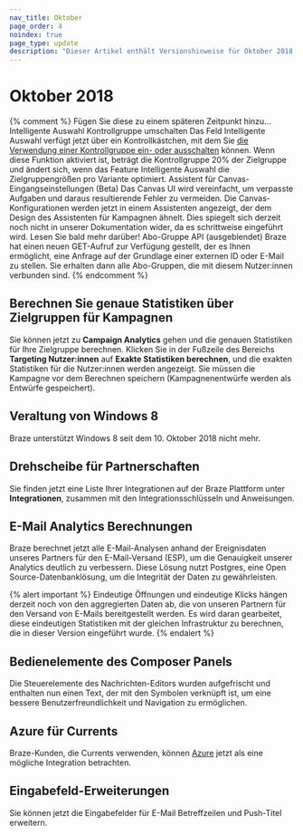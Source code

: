 ```yaml
---
nav_title: Oktober
page_order: 4
noindex: true
page_type: update
description: "Dieser Artikel enthält Versionshinweise für Oktober 2018."
---
```

# Oktober 2018

{% comment %}
  Fügen Sie diese zu einem späteren Zeitpunkt hinzu...
  Intelligente Auswahl Kontrollgruppe umschalten
  Das Feld Intelligente Auswahl verfügt jetzt über ein Kontrollkästchen, mit dem Sie [die Verwendung einer Kontrollgruppe ein- oder ausschalten]({{site.baseurl}}/user_guide/engagement_tools/campaigns/testing_and_more/multivariate_testing/#including-a-control-group) können. Wenn diese Funktion aktiviert ist, beträgt die Kontrollgruppe 20% der Zielgruppe und ändert sich, wenn das Feature Intelligente Auswahl die Zielgruppengrößen pro Variante optimiert.
  Assistent für Canvas-Eingangseinstellungen (Beta)
  Das Canvas UI wird vereinfacht, um verpasste Aufgaben und daraus resultierende Fehler zu vermeiden. Die Canvas-Konfigurationen werden jetzt in einem Assistenten angezeigt, der dem Design des Assistenten für Kampagnen ähnelt. Dies spiegelt sich derzeit noch nicht in unserer Dokumentation wider, da es schrittweise eingeführt wird. Lesen Sie bald mehr darüber!
  Abo-Gruppe API (ausgeblendet)
  Braze hat einen neuen GET-Aufruf zur Verfügung gestellt, der es Ihnen ermöglicht, eine Anfrage auf der Grundlage einer externen ID oder E-Mail zu stellen. Sie erhalten dann alle Abo-Gruppen, die mit diesem Nutzer:innen verbunden sind.
{% endcomment %}

## Berechnen Sie genaue Statistiken über Zielgruppen für Kampagnen

Sie können jetzt zu **Campaign Analytics** gehen und die genauen Statistiken für Ihre Zielgruppe berechnen. Klicken Sie in der Fußzeile des Bereichs **Targeting Nutzer:innen** auf **Exakte Statistiken berechnen**, und die exakten Statistiken für die Nutzer:innen werden angezeigt. Sie müssen die Kampagne vor dem Berechnen speichern (Kampagnenentwürfe werden als Entwürfe gespeichert).

## Veraltung von Windows 8

Braze unterstützt Windows 8 seit dem 10\. Oktober 2018 nicht mehr.

## Drehscheibe für Partnerschaften

Sie finden jetzt eine Liste Ihrer Integrationen auf der Braze Plattform unter **Integrationen**, zusammen mit den Integrationsschlüsseln und Anweisungen.

## E-Mail Analytics Berechnungen

Braze berechnet jetzt alle E-Mail-Analysen anhand der Ereignisdaten unseres Partners für den E-Mail-Versand (ESP), um die Genauigkeit unserer Analytics deutlich zu verbessern. Diese Lösung nutzt Postgres, eine Open Source-Datenbanklösung, um die Integrität der Daten zu gewährleisten.

{% alert important %}
Eindeutige Öffnungen und eindeutige Klicks hängen derzeit noch von den aggregierten Daten ab, die von unseren Partnern für den Versand von E-Mails bereitgestellt werden. Es wird daran gearbeitet, diese eindeutigen Statistiken mit der gleichen Infrastruktur zu berechnen, die in dieser Version eingeführt wurde.
{% endalert %}

## Bedienelemente des Composer Panels

Die Steuerelemente des Nachrichten-Editors wurden aufgefrischt und enthalten nun einen Text, der mit den Symbolen verknüpft ist, um eine bessere Benutzerfreundlichkeit und Navigation zu ermöglichen.

## Azure für Currents

Braze-Kunden, die Currents verwenden, können [Azure]({{site.baseurl}}/partners/data_and_infrastructure_agility/cloud_storage/microsoft_azure_blob_storage_for_currents#microsoft-azure-blob-storage) jetzt als eine mögliche Integration betrachten.

## Eingabefeld-Erweiterungen

Sie können jetzt die Eingabefelder für E-Mail Betreffzeilen und Push-Titel erweitern.
